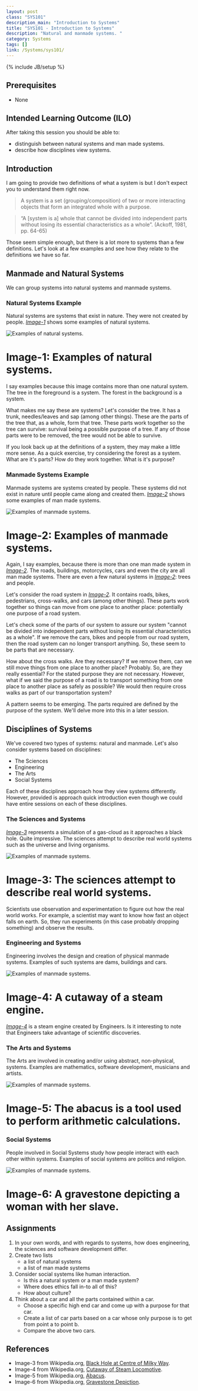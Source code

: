 ```yaml
---
layout: post
class: "SYS101"
description_main: "Introduction to Systems"
title: "SYS101 - Introduction to Systems"
description: "Natural and manmade systems. "
category: Systems
tags: []
link: /Systems/sys101/
---
```

{% include JB/setup %}

## Prerequisites

- None

## Intended Learning Outcome (ILO)

After taking this session you should be able to:

- distinguish between natural systems and man made systems.
- describe how disciplines view systems.

## Introduction

I am going to provide two definitions of what a system is but I don't expect you to understand them right now.

> A system is a set (grouping/composition) of two or more interacting objects that form an integrated whole with a purpose.

> “A \[system is a\] whole that cannot be divided into independent parts without losing its essential characteristics as a whole”. (Ackoff, 1981, pp. 64-65)

Those seem simple enough, but there is a lot more to systems than a few definitions. Let's look at a few examples and see how they relate to the definitions we have so far.

## Manmade and Natural Systems

We can group systems into natural systems and manmade systems.

### Natural Systems Example

Natural systems are systems that exist in nature. They were not created by people. *[Image-1](#sys101-img1)* shows some examples of natural systems.

<div class="figure" id='sys101-img1'>
<p><img alt='Examples of natural systems.' src='/assets/img/systemExampleNatural.jpg' /></p>
<h1>Image-1: Examples of natural systems.</h1>
</div>

I say examples because this image contains more than one natural system. The tree in the foreground is a system. The forest in the background is a system.

What makes me say these are systems? Let's consider the tree. It has a trunk, needles/leaves and sap (among other things). These are the parts of the tree that, as a whole, form that tree. These parts work together so the tree can survive: survival being a possible purpose of a tree. If any of those parts were to be removed, the tree would not be able to survive.

If you look back up at the definitions of a system, they may make a little more sense. As a quick exercise, try considering the forest as a system. What are it's parts? How do they work together. What is it's purpose?

### Manmade Systems Example

Manmade systems are systems created by people. These systems did not exist in nature until people came along and created them. *[Image-2](#sys101-img2)* shows some examples of man made systems.

<div class="figure" id='sys101-img2'>
<p><img alt='Examples of manmade systems.' src='/assets/img/systemExampleManmade.jpg' /></p>
<h1>Image-2: Examples of manmade systems.</h1>
</div>

Again, I say examples, because there is more than one man made system in *[Image-2](#sys101-img2)*. The roads, buildings, motorcycles, cars and even the city are all man made systems. There are even a few natural systems in *[Image-2](#sys101-img2)*: trees and people.

Let's consider the road system in *[Image-2](#sys101-img2)*. It contains roads, bikes, pedestrians, cross-walks, and cars (among other things). These parts work together so things can move from one place to another place: potentially one purpose of a road system.

Let's check some of the parts of our system to assure our system "cannot be divided into independent parts without losing its essential characteristics as a whole". If we remove the cars, bikes and people from our road system, then the road system can no longer transport anything. So, these seem to be parts that are necessary.

How about the cross walks. Are they necessary? If we remove them, can we still move things from one place to another place? Probably. So, are they really essential? For the stated purpose they are not necessary. However, what if we said the purpose of a road is to transport something from one place to another place as safely as possible? We would then require cross walks as part of our transportation system?

A pattern seems to be emerging. The parts required are defined by the purpose of the system. We'll delve more into this in a later session.

## Disciplines of Systems

We've covered two types of systems: natural and manmade. Let's also consider systems based on disciplines:
- The Sciences
- Engineering
- The Arts
- Social Systems

Each of these disciplines approach how they view systems differently. However, provided is approach quick introduction even though we could have entire sessions on each of these disciplines.

### The Sciences and Systems

*[Image-3](#sys101-img3)* represents a simulation of a gas-cloud as it approaches a black hole. Quite impressive. The sciences attempt to describe real world systems such as the universe and living organisms.

<div class="figure" id='sys101-img3'>
<p><img alt='Examples of manmade systems.' src='/assets/img/systemExampleDisciplineScience.jpeg' /></p>
<h1>Image-3: The sciences attempt to describe real world systems.</h1>
</div>

Scientists use observation and experimentation to figure out how the real world works. For example, a scientist may want to know how fast an object falls on earth. So, they run experiments (in this case probably dropping something) and observe the results.

### Engineering and Systems

Engineering involves the design and creation of physical manmade systems. Examples of such systems are dams, buildings and cars.

<div class="figure" id='sys101-img4'>
<p><img alt='Examples of manmade systems.' src='/assets/img/systemExampleDisciplineEngineering.jpg' /></p>
<h1>Image-4: A cutaway of a steam engine.</h1>
</div>

*[Image-4](#sys101-img4)* is a steam engine created by Engineers. Is it interesting to note that Engineers take advantage of scientific discoveries.

### The Arts and Systems

The Arts are involved in creating and/or using abstract, non-physical, systems. Examples are mathematics, software development, musicians and artists.

<div class="figure" id='sys101-img5'>
<p><img alt='Examples of manmade systems.' src='/assets/img/systemExampleDisciplineMathematics.jpg' /></p>
<h1>Image-5: The abacus is a tool used to perform arithmetic calculations.</h1>
</div>

### Social Systems

People involved in Social Systems study how people interact with each other within systems. Examples of social systems are politics and religion.

<div class="figure" id='sys101-img6'>
<p><img alt='Examples of manmade systems.' src='/assets/img/systemExampleDisciplineSocial.jpg' /></p>
<h1>Image-6: A gravestone depicting a woman with her slave.</h1>
</div>

## Assignments

1. In your own words, and with regards to systems, how does engineering, the sciences and software development differ.
2. Create two lists
    - a list of natural systems
    - a list of man made systems
3. Consider social systems like human interaction.
    - Is this a natural system or a man made system?
    - Where does ethics fall in-to all of this?
    - How about culture?
4. Think about a car and all the parts contained within a car.
    - Choose a specific high end car and come up with a purpose for that car.
    - Create a list of car parts based on a car whose only purpose is to get from point a to point b.
    - Compare the above two cars.

## References

- Image-3 from Wikipedia.org, [Black Hole at Centre of Milky Way](http://en.wikipedia.org/wiki/File:Simulation_of_gas_cloud_after_close_approach_to_the_black_hole_at_the_centre_of_the_Milky_Way.jpg).
- Image-4 from Wikipedia.org, [Cutaway of Steam Locomotive](http://sv.wikipedia.org/wiki/Fil:Cutaway_steam_locomotive.jpg).
- Image-5 from Wikipedia.org, [Abacus](http://cs.wikipedia.org/wiki/Soubor:Abacus-5822.jpg).
- Image-6 from Wikipedia.org, [Gravestone Depiction](http://en.wikipedia.org/wiki/File:Grabstein_einer_Frau_mit_Dienerin.jpg).
